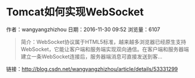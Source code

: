 # Tomcat如何实现WebSocket
作者：wangyangzhizhou
日期：2016-11-30 09:52
浏览量：6107
> 简介：WebSocket协议属于HTML5标准，越来越多浏览器已经原生支持WebSocket，它能让客户端和服务端实现双向通信。在客户端和服务器端建立一条WebSocket连接后，服务器端消息可直接发送到客...

 链接：http://blog.csdn.net/wangyangzhizhou/article/details/53331299
